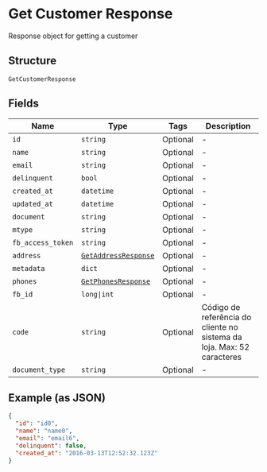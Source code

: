 
# Get Customer Response

Response object for getting a customer

## Structure

`GetCustomerResponse`

## Fields

| Name | Type | Tags | Description |
|  --- | --- | --- | --- |
| `id` | `string` | Optional | - |
| `name` | `string` | Optional | - |
| `email` | `string` | Optional | - |
| `delinquent` | `bool` | Optional | - |
| `created_at` | `datetime` | Optional | - |
| `updated_at` | `datetime` | Optional | - |
| `document` | `string` | Optional | - |
| `mtype` | `string` | Optional | - |
| `fb_access_token` | `string` | Optional | - |
| `address` | [`GetAddressResponse`](../../doc/models/get-address-response.md) | Optional | - |
| `metadata` | `dict` | Optional | - |
| `phones` | [`GetPhonesResponse`](../../doc/models/get-phones-response.md) | Optional | - |
| `fb_id` | `long\|int` | Optional | - |
| `code` | `string` | Optional | Código de referência do cliente no sistema da loja. Max: 52 caracteres |
| `document_type` | `string` | Optional | - |

## Example (as JSON)

```json
{
  "id": "id0",
  "name": "name0",
  "email": "email6",
  "delinquent": false,
  "created_at": "2016-03-13T12:52:32.123Z"
}
```

